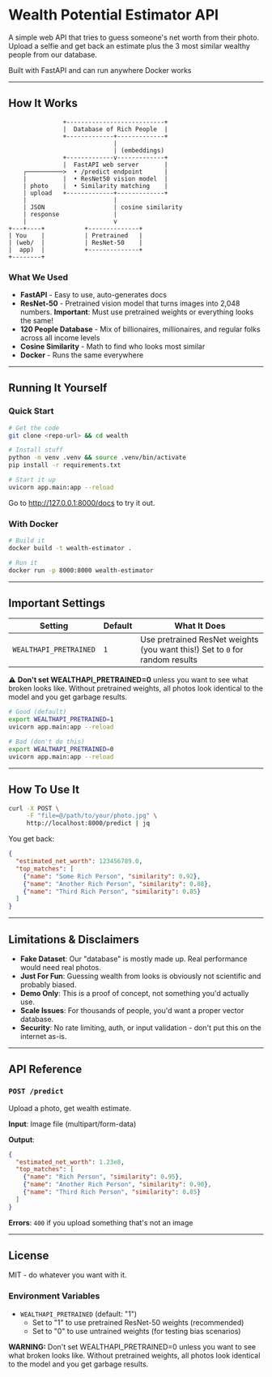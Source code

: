 # Wealth Potential Estimator API

A simple web API that tries to guess someone's net worth from their photo. Upload a selfie and get back an estimate plus the 3 most similar wealthy people from our database.

Built with FastAPI and can run anywhere Docker works 

---

## How It Works

```
               +---------------------------+
               |  Database of Rich People  |
               +-------------+-------------+
                             |
                             | (embeddings)
               +-------------v-------------+
               |  FastAPI web server       |
    ┌──────────>  • /predict endpoint      |
    |          |  • ResNet50 vision model  |
    | photo    |  • Similarity matching    |
    | upload   +-------------+-------------+
    |                        |
    | JSON                   | cosine similarity
    | response               |
    |                        v
+---+----+           +--------------+
| You    |           | Pretrained   |
| (web/  |           | ResNet-50    |
|  app)  |           +--------------+
+--------+
```

### What We Used

* **FastAPI** - Easy to use, auto-generates docs
* **ResNet-50** - Pretrained vision model that turns images into 2,048 numbers. **Important**: Must use pretrained weights or everything looks the same!
* **120 People Database** - Mix of billionaires, millionaires, and regular folks across all income levels
* **Cosine Similarity** - Math to find who looks most similar
* **Docker** - Runs the same everywhere

---

## Running It Yourself

### Quick Start

```bash
# Get the code
git clone <repo-url> && cd wealth

# Install stuff
python -m venv .venv && source .venv/bin/activate
pip install -r requirements.txt

# Start it up
uvicorn app.main:app --reload
```

Go to http://127.0.0.1:8000/docs to try it out.

### With Docker

```bash
# Build it
docker build -t wealth-estimator .

# Run it
docker run -p 8000:8000 wealth-estimator
```

---

## Important Settings

| Setting | Default | What It Does |
|---------|---------|--------------|
| `WEALTHAPI_PRETRAINED` | `1` | Use pretrained ResNet weights (you want this!) Set to `0` for random results |

⚠️ **Don't set WEALTHAPI_PRETRAINED=0** unless you want to see what broken looks like. Without pretrained weights, all photos look identical to the model and you get garbage results.

```bash
# Good (default)
export WEALTHAPI_PRETRAINED=1
uvicorn app.main:app --reload

# Bad (don't do this)
export WEALTHAPI_PRETRAINED=0
uvicorn app.main:app --reload
```

---

## How To Use It

```bash
curl -X POST \
     -F "file=@/path/to/your/photo.jpg" \
     http://localhost:8000/predict | jq
```

You get back:

```json
{
  "estimated_net_worth": 123456789.0,
  "top_matches": [
    {"name": "Some Rich Person", "similarity": 0.92},
    {"name": "Another Rich Person", "similarity": 0.88},
    {"name": "Third Rich Person", "similarity": 0.85}
  ]
}
```

---

## Limitations & Disclaimers

* **Fake Dataset**: Our "database" is mostly made up. Real performance would need real photos.
* **Just For Fun**: Guessing wealth from looks is obviously not scientific and probably biased.
* **Demo Only**: This is a proof of concept, not something you'd actually use.
* **Scale Issues**: For thousands of people, you'd want a proper vector database.
* **Security**: No rate limiting, auth, or input validation - don't put this on the internet as-is.

---

## API Reference

### `POST /predict`

Upload a photo, get wealth estimate.

**Input**: Image file (multipart/form-data)

**Output**:
```json
{
  "estimated_net_worth": 1.23e8,
  "top_matches": [
    {"name": "Rich Person", "similarity": 0.95},
    {"name": "Another Rich Person", "similarity": 0.90},
    {"name": "Third Rich Person", "similarity": 0.85}
  ]
}
```

**Errors**: `400` if you upload something that's not an image

---

## License

MIT - do whatever you want with it.

### Environment Variables

- `WEALTHAPI_PRETRAINED` (default: "1")
  - Set to "1" to use pretrained ResNet-50 weights (recommended)
  - Set to "0" to use untrained weights (for testing bias scenarios)

**WARNING:** Don't set WEALTHAPI_PRETRAINED=0 unless you want to see what broken looks like. Without pretrained weights, all photos look identical to the model and you get garbage results. 